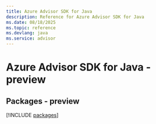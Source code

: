 ```yaml
---
title: Azure Advisor SDK for Java
description: Reference for Azure Advisor SDK for Java
ms.date: 08/18/2025
ms.topic: reference
ms.devlang: java
ms.service: advisor
---
```

# Azure Advisor SDK for Java - preview
## Packages - preview
[!INCLUDE [packages](advisor-index.md)]